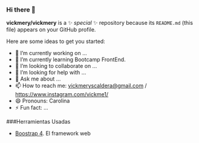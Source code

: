 ### Hi there 👋


**vickmery/vickmery** is a ✨ _special_ ✨ repository because its `README.md` (this file) appears on your GitHub profile.

Here are some ideas to get you started:

- 🔭 I’m currently working on ...
- 🌱 I’m currently learning Bootcamp FrontEnd.
- 👯 I’m looking to collaborate on ...
- 🤔 I’m looking for help with ...
- 💬 Ask me about ...
- 📫 How to reach me: vickmeryscaldera@gmail.com / https://www.instagram.com/vickme1/
- 😄 Pronouns: Carolina
- ⚡ Fun fact: ...

###Herramientas Usadas 
* [Boostrap 4](httpsgetbootstrap.com). El framework web
